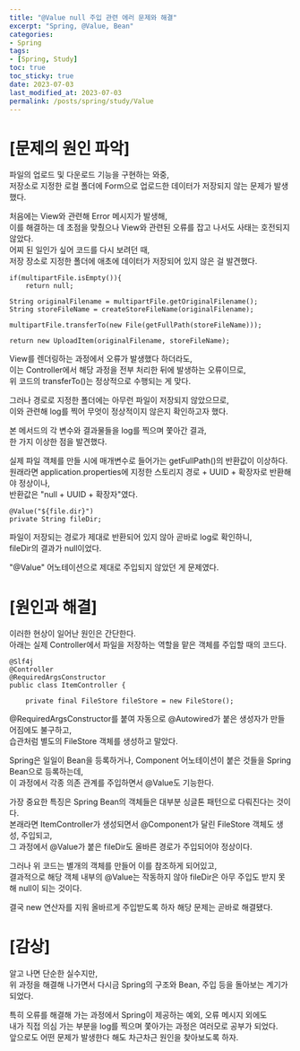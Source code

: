 ```yaml
---
title: "@Value null 주입 관련 에러 문제와 해결"
excerpt: "Spring, @Value, Bean"
categories:
- Spring
tags:
- [Spring, Study]
toc: true
toc_sticky: true
date: 2023-07-03
last_modified_at: 2023-07-03
permalink: /posts/spring/study/Value
---
```

# [문제의 원인 파악]
파일의 업로드 및 다운로드 기능을 구현하는 와중,<br>
저장소로 지정한 로컬 폴더에 Form으로 업로드한 데이터가 저장되지 않는 문제가 발생했다.

처음에는 View와 관련해 Error 메시지가 발생해,<br>
이를 해결하는 데 초점을 맞췄으나 View와 관련된 오류를 잡고 나서도 사태는 호전되지 않았다.<br>
어찌 된 일인가 싶어 코드를 다시 보려던 때,<br>
저장 장소로 지정한 폴더에 애초에 데이터가 저장되어 있지 않은 걸 발견했다.

```
if(multipartFile.isEmpty()){
    return null;

String originalFilename = multipartFile.getOriginalFilename();
String storeFileName = createStoreFileName(originalFilename);

multipartFile.transferTo(new File(getFullPath(storeFileName)));

return new UploadItem(originalFilename, storeFileName);
```

View를 렌더링하는 과정에서 오류가 발생했다 하더라도,<br>
이는 Controller에서 해당 과정을 전부 처리한 뒤에 발생하는 오류이므로,<br>
위 코드의 transferTo()는 정상적으로 수행되는 게 맞다.

그러나 경로로 지정한 폴더에는 아무런 파일이 저장되지 않았으므로,<br>
이와 관련해 log를 찍어 무엇이 정상적이지 않은지 확인하고자 했다.

본 메서드의 각 변수와 결과물들을 log를 찍으며 쫓아간 결과,<br>
한 가지 이상한 점을 발견했다.

실제 파일 객체를 만들 시에 매개변수로 들어가는 getFullPath()의 반환값이 이상하다.<br>
원래라면 application.properties에 지정한 스토리지 경로 + UUID + 확장자로 반환해야 정상이나,<br>
반환값은 "null + UUID + 확장자"였다.

```
@Value("${file.dir}")
private String fileDir;
```

파일이 저장되는 경로가 제대로 반환되어 있지 않아 곧바로 log로 확인하니,<br>
fileDir의 결과가 null이었다.

"@Value" 어노테이션으로 제대로 주입되지 않았던 게 문제였다.

# [원인과 해결]
이러한 현상이 일어난 원인은 간단한다.<br>
아래는 실제 Controller에서 파일을 저장하는 역할을 맡은 객체를 주입할 때의 코드다.

```
@Slf4j
@Controller
@RequiredArgsConstructor
public class ItemController {

    private final FileStore fileStore = new FileStore();
```

@RequiredArgsConstructor를 붙여 자동으로 @Autowired가 붙은 생성자가 만들어짐에도 불구하고,<br>
습관처럼 별도의 FileStore 객체를 생성하고 말았다.

Spring은 일일이 Bean을 등록하거나, Component 어노테이션이 붙은 것들을 Spring Bean으로 등록하는데,<br>
이 과정에서 각종 의존 관계를 주입하면서 @Value도 기능한다.

가장 중요한 특징은 Spring Bean의 객체들은 대부분 싱글톤 패턴으로 다뤄진다는 것이다.<br>
본래라면 ItemController가 생성되면서 @Component가 달린 FileStore 객체도 생성, 주입되고,<br>
그 과정에서 @Value가 붙은 fileDir도 올바른 경로가 주입되어야 정상이다.

그러나 위 코드는 별개의 객체를 만들어 이를 참조하게 되어있고,<br>
결과적으로 해당 객체 내부의 @Value는 작동하지 않아 fileDir은 아무 주입도 받지 못해 null이 되는 것이다.

결국 new 연산자를 지워 올바르게 주입받도록 하자 해당 문제는 곧바로 해결됐다.

# [감상]
알고 나면 단순한 실수지만,<br>
위 과정을 해결해 나가면서 다시금 Spring의 구조와 Bean, 주입 등을 돌아보는 계기가 되었다.

특히 오류를 해결해 가는 과정에서 Spring이 제공하는 예외, 오류 메시지 외에도<br>
내가 직접 의심 가는 부분을 log를 찍으며 쫓아가는 과정은 여러모로 공부가 되었다.<br>
앞으로도 어떤 문제가 발생한다 해도 차근차근 원인을 찾아보도록 하자.
